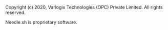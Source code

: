 Copyright (c) 2020, Varlogix Technologies (OPC) Private Limited. All rights reserved. 

Needle.sh is proprietary software.